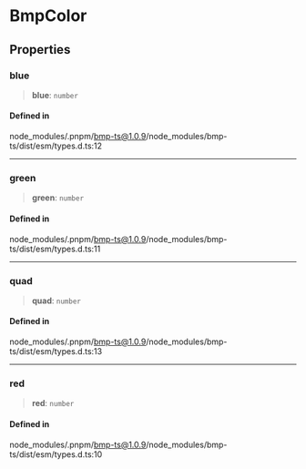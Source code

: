 # BmpColor

## Properties

### blue

> **blue**: `number`

#### Defined in

node_modules/.pnpm/bmp-ts@1.0.9/node_modules/bmp-ts/dist/esm/types.d.ts:12

------------------------------------------------------------------------

### green

> **green**: `number`

#### Defined in

node_modules/.pnpm/bmp-ts@1.0.9/node_modules/bmp-ts/dist/esm/types.d.ts:11

------------------------------------------------------------------------

### quad

> **quad**: `number`

#### Defined in

node_modules/.pnpm/bmp-ts@1.0.9/node_modules/bmp-ts/dist/esm/types.d.ts:13

------------------------------------------------------------------------

### red

> **red**: `number`

#### Defined in

node_modules/.pnpm/bmp-ts@1.0.9/node_modules/bmp-ts/dist/esm/types.d.ts:10

